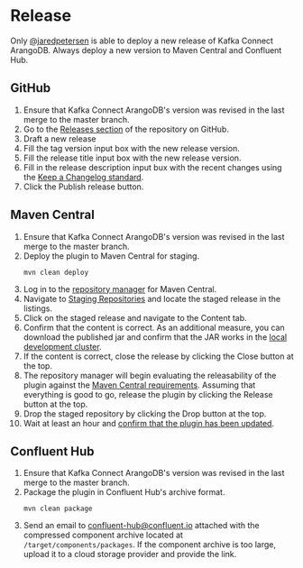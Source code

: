# Release
Only [@jaredpetersen](https://github.com/jaredpetersen) is able to deploy a new release of Kafka Connect ArangoDB. Always deploy a new version to Maven Central and Confluent Hub.

## GitHub
1. Ensure that Kafka Connect ArangoDB's version was revised in the last merge to the master branch.
2. Go to the [Releases section](https://github.com/jaredpetersen/kafka-connect-arangodb/releases) of the repository on GitHub.
3. Draft a new release
4. Fill the tag version input box with the new release version.
5. Fill the release title input box with the new release version.
6. Fill in the release description input bux with the recent changes using the [Keep a Changelog standard](https://keepachangelog.com/en/1.0.0/).
7. Click the Publish release button.

## Maven Central
1. Ensure that Kafka Connect ArangoDB's version was revised in the last merge to the master branch.
2. Deploy the plugin to Maven Central for staging.
    ```
    mvn clean deploy
    ```
3. Log in to the [repository manager](https://oss.sonatype.org/) for Maven Central.
4. Navigate to [Staging Repositories](https://oss.sonatype.org/#stagingRepositories) and locate the staged release in the listings.
5. Click on the staged release and navigate to the Content tab.
6. Confirm that the content is correct. As an additional measure, you can download the published jar and confirm that the JAR works in the [local development cluster](/docs/development).
7. If the content is correct, close the release by clicking the Close button at the top.
8. The repository manager will begin evaluating the releasability of the plugin against the [Maven Central requirements](https://central.sonatype.org/pages/requirements.html). Assuming that everything is good to go, release the plugin by clicking the Release button at the top.
9. Drop the staged repository by clicking the Drop button at the top.
10. Wait at least an hour and [confirm that the plugin has been updated](https://search.maven.org/search?q=g:io.github.jaredpetersen%20AND%20a:kafka-connect-arangodb&core=gav).

## Confluent Hub
1. Ensure that Kafka Connect ArangoDB's version was revised in the last merge to the master branch.
2. Package the plugin in Confluent Hub's archive format.
    ```
    mvn clean package
    ```
3. Send an email to [confluent-hub@confluent.io](mailto:confluent-hub@confluent.io?Subject=Kafka%20Connect%20ArangoDB%20Plugin%20--%20New%20Version%20Submission) attached with the compressed component archive located at `/target/components/packages`. If the component archive is too large, upload it to a cloud storage provider and provide the link.